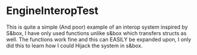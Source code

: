 # EngineInteropTest


This is quite a simple (And poor) example of an interop system inspired by S&box, I have only used functions unlike s&box which transfers structs as well. The functions work fine and this can EASILY be expanded upon, I only did this to learn how I could Hijack the system in s&box.
